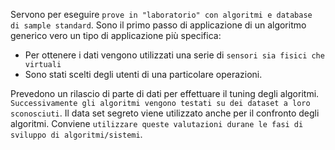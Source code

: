 Servono per eseguire `prove in "laboratorio" con algoritmi e database di sample standard`.
Sono il primo passo di applicazione di un algoritmo generico vero un tipo di applicazione più specifica:
- Per ottenere i dati vengono utilizzati una serie di `sensori sia fisici che virtuali`
- Sono stati scelti degli utenti di una particolare operazioni.

Prevedono un rilascio di parte di dati per effettuare il tuning degli algoritmi. `Successivamente gli algoritmi vengono testati su dei dataset a loro sconosciuti`.
Il data set segreto viene utilizzato anche per il confronto degli algoritmi.
Conviene `utilizzare queste valutazioni durane le fasi di sviluppo di algoritmi/sistemi`.